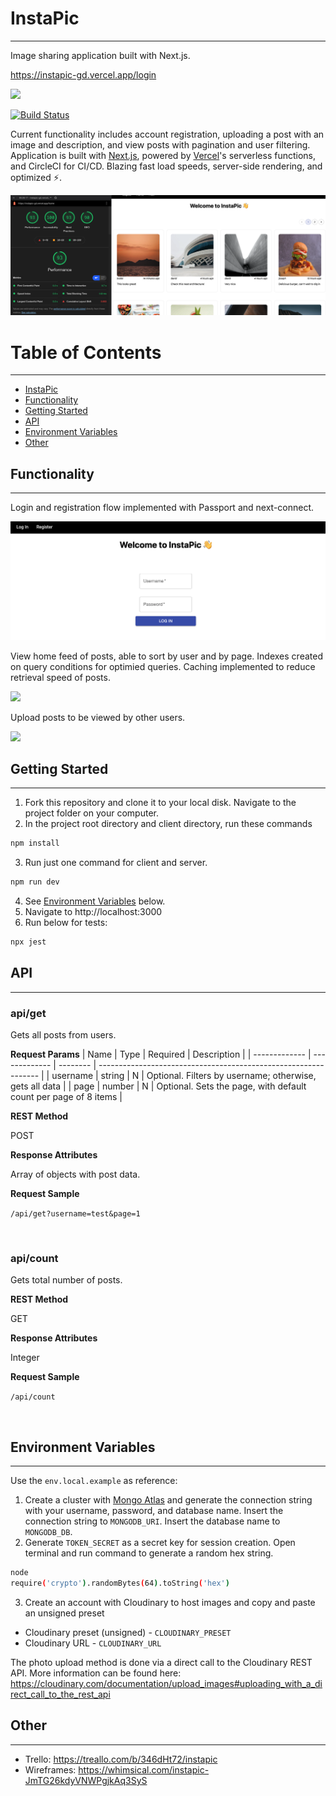 # InstaPic
------------
Image sharing application built with Next.js. 

https://instapic-gd.vercel.app/login

<a aria-label="Vercel logo" href="https://vercel.com">
  <img src="https://img.shields.io/badge/MADE%20BY%20Vercel-000000.svg?style=for-the-badge&logo=vercel&labelColor=000000&logoWidth=20">
</a>

[![Build Status](https://circleci.com/gh/godfreydoo/instapic.svg?&style=shield)](https://github.com/godfreydoo/instapic)

Current functionality includes account registration, uploading a post with an image and description, and view posts with pagination and user filtering. Application is built with [Next.js](https://nextjs.org/), powered by [Vercel](https://vercel.com/)'s serverless functions, and CircleCI for CI/CD. Blazing fast load speeds, server-side rendering, and optimized ⚡.

![](lighthouse.png)

# Table of Contents
------------
* [InstaPic](#instapic)
* [Functionality](#functionality)
* [Getting Started](#getting-started)
* [API](#api)
* [Environment Variables](#environment-variables)
* [Other](#other)

## Functionality
------------
Login and registration flow implemented with Passport and next-connect. 

![](login.png)

View home feed of posts, able to sort by user and by page. Indexes created on query conditions for optimied queries. Caching implemented to reduce retrieval speed of posts. 

![](home-feed.gif)

Upload posts to be viewed by other users. 

![](upload-post.gif)


## Getting Started
------------
1. Fork this repository and clone it to your local disk. Navigate to the project folder on your computer.
2. In the project root directory and client directory, run these commands
```bash
npm install
```
3. Run just one command for client and server. 
```bash
npm run dev
```
4. See [Environment Variables](#environment-variables) below.
5. Navigate to http://localhost:3000
6. Run below for tests:
```bash
npx jest
```

## API
------------
### api/get

Gets all posts from users. 

**Request Params**
| Name          | Type          | Required | Description                                                     |
| ------------- | ------------- | -------- | --------------------------------------------------------------- |
| username      | string        |     N    | Optional. Filters by username; otherwise, gets all data         |
| page          | number        |     N    | Optional. Sets the page, with default count per page of 8 items |


**REST Method**

POST

**Response Attributes**

Array of objects with post data. 

**Request Sample**

`/api/get?username=test&page=1`


</br>


### api/count

Gets total number of posts. 

**REST Method**

GET

**Response Attributes**

Integer

**Request Sample**

`/api/count`

</br>


## Environment Variables
------------
Use the `env.local.example` as reference: 
1. Create a cluster with [Mongo Atlas](https://www.mongodb.com/cloud/atlas) and generate the connection string with your username, password, and database name. Insert the connection string to `MONGODB_URI`. Insert the database name to `MONGODB_DB`.
2. Generate `TOKEN_SECRET` as a secret key for session creation. Open terminal and run command to generate a random hex string.
```bash
node
require('crypto').randomBytes(64).toString('hex')
```
3. Create an account with Cloudinary to host images and copy and paste an unsigned preset
* Cloudinary preset (unsigned) - `CLOUDINARY_PRESET`
* Cloudinary URL - `CLOUDINARY_URL`

The photo upload method is done via a direct call to the Cloudinary REST API. More information can be found here: https://cloudinary.com/documentation/upload_images#uploading_with_a_direct_call_to_the_rest_api


## Other
------------
* Trello: https://treallo.com/b/346dHt72/instapic
* Wireframes: https://whimsical.com/instapic-JmTG26kdyVNWPgjkAq3SyS
